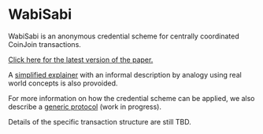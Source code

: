 # WabiSabi

WabiSabi is an anonymous credential scheme for centrally coordinated CoinJoin
transactions.

[Click here for the latest version of the
paper.](https://github.com/zkSNACKs/WabiSabi/releases/latest/download/WabiSabi.pdf)

A [simplified explainer](./explainer.md) with an informal description by
analogy using real world concepts is also provoided.

For more information on how the credential scheme can be applied, we also
describe a [generic protocol](./protocol.md) (work in progress).

Details of the specific transaction structure are still TBD.
